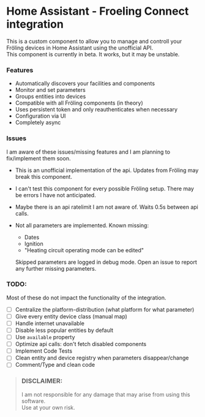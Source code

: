 # Home Assistant - Froeling Connect integration

This is a custom component to allow you to manage and controll your Fröling devices in Home Assistant using the unofficial API.  
This component is currently in beta. It works, but it may be unstable.

### Features

* Automatically discovers your facilities and components
* Monitor and set parameters 
* Groups entities into devices
* Compatible with all Fröling components (in theory)
* Uses persistent token and only reauthenticates when necessary
* Configuration via UI
* Completely async

### Issues

I am aware of these issues/missing features and I am planning to fix/implement them soon.  

* This is an unofficial implementation of the api. Updates from Fröling may break this component.
* I can't test this component for every possible Fröling setup. There may be errors I have not anticipated.
* Maybe there is an api ratelimit I am not aware of. Waits 0.5s between api calls.
* Not all parameters are implemented. Known missing:
   - Dates
   - Ignition
   - "Heating circuit operating mode can be edited"  
  
  Skipped parameters are logged in debug mode. Open an issue to report any further missing parameters.

### TODO:

Most of these do not impact the functionality of the integration.

- [ ] Centralize the platform-distribution (what platform for what parameter)
- [ ] Give every entity device class (manual map)
- [ ] Handle internet unavailable
- [ ] Disable less popular entities by default
- [ ] Use `available` property
- [ ] Optimize api calls: don't fetch disabled components
- [ ] Implement Code Tests
- [ ] Clean entity and device registry when parameters disappear/change
- [ ] Comment/Type and clean code

> ### DISCLAIMER:
> I am not responsible for any damage that may arise from using this software.  
> Use at your own risk.
